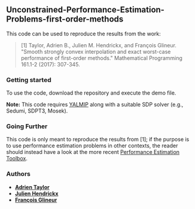 ## Unconstrained-Performance-Estimation-Problems-first-order-methods

This code can be used to reproduce the results from the work:

> [1] Taylor, Adrien B., Julien M. Hendrickx, and François Glineur. "Smooth strongly convex interpolation and exact worst-case performance of first-order methods." Mathematical Programming 161.1-2 (2017): 307-345.

### Getting started

To use the code, download the repository and execute the demo file. 

**Note:** This code requires [YALMIP](https://yalmip.github.io/) along with a suitable SDP solver (e.g., Sedumi, SDPT3, Mosek).

### Going Further

This code is only meant to reproduce the results from [1]; if the purpose is to use performance estimation problems in other contexts, the reader should instead have a look at the more recent [Performance Estimation Toolbox](https://github.com/AdrienTaylor/Performance-Estimation-Toolbox).

### Authors
- [**Adrien Taylor**](http://www.di.ens.fr/~ataylor/)
- [**Julien Hendrickx**](https://perso.uclouvain.be/julien.hendrickx/index.html)
- [**François Glineur**](https://perso.uclouvain.be/francois.glineur/)
